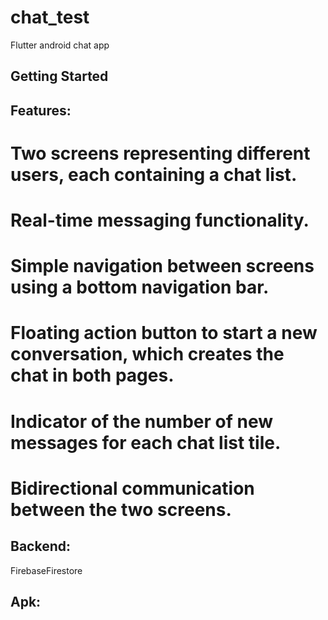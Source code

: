 # chat_test

Flutter android chat app 

## Getting Started

## Features:


# Two screens representing different users, each containing a chat list.

# Real-time messaging functionality.

# Simple navigation between screens using a bottom navigation bar.

# Floating action button to start a new conversation, which creates the chat in both pages.

# Indicator of the number of new messages for each chat list tile.

# Bidirectional communication between the two screens.

## Backend: 

FirebaseFirestore

## Apk:





                
                


